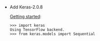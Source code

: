 * Add Keras-2.0.8

    [Getting started](https://keras.io/#getting-started-30-seconds-to-keras):

    ```
    >>> import keras
    Using TensorFlow backend.
    >>> from keras.models import Sequential
    ```
